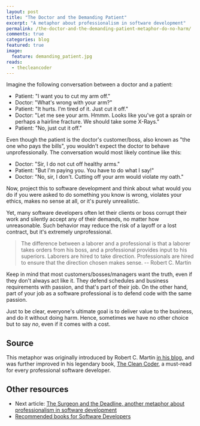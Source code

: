 ```yaml
---
layout: post
title: "The Doctor and the Demanding Patient"
excerpt: "A metaphor about professionalism in software development"
permalink: /the-doctor-and-the-demanding-patient-metaphor-do-no-harm/
comments: true
categories: blog
featured: true
image:
  feature: demanding_patient.jpg
reads:
  - thecleancoder
---
```


Imagine the following conversation between a doctor and a patient:

- Patient: "I want you to cut my arm off."
- Doctor: "What's wrong with your arm?"
- Patient: "It hurts. I'm tired of it. Just cut it off."
- Doctor: "Let me see your arm. Hmmm. Looks like you've got a sprain or perhaps a hairline fracture. We should take some X-Rays."
- Patient: "No, just cut it off."

Even though the patient is the doctor's customer/boss, also known as "the one who pays the bills", you wouldn't expect the doctor to behave unprofessionally. The conversation would most likely continue like this:

- Doctor: "Sir, I do not cut off healthy arms."
- Patient: "But I'm paying you. You have to do what I say!"
- Doctor: "No, sir, I don't. Cutting off your arm would violate my oath."

Now, project this to software development and think about what would you do if you were asked to do something you know is wrong, violates your ethics, makes no sense at all, or it's purely unrealistic.

Yet, many software developers often let their clients or boss corrupt their work and silently accept any of their demands, no matter how unreasonable. Such behavior may reduce the risk of a layoff or a lost contract, but it's extremely unprofessional.

> The difference between a laborer and a professional is that a laborer takes orders from his boss, and a professional provides input to his superiors. Laborers are hired to take direction. Professionals are hired to ensure that the direction chosen makes sense. -- Robert C. Martin

Keep in mind that most customers/bosses/managers want the truth, even if they don't always act like it. They defend schedules and business requirements with passion, and that's part of their job. On the other hand, part of your job as a software professional is to defend code with the same passion.

Just to be clear, everyone's ultimate goal is to deliver value to the business, and do it without doing harm. Hence, sometimes we have no other choice but to say *no*, even if it comes with a cost.

## Source

This metaphor was originally introduced by Robert C. Martin [in his blog](https://sites.google.com/site/unclebobconsultingllc/blogs-by-robert-martin/saying-no), and was further improved in his legendary book, [The Clean Coder](http://geni.us/thecleancoder), a must-read for every professional software developer.

## Other resources

* Next article: [The Surgeon and the Deadline, another metaphor about professionalism in software development](http://blog.drinkbird.com/the-surgeon-and-the-deadline/)
* [Recommended books for Software Developers](http://blog.drinkbird.com/books/)